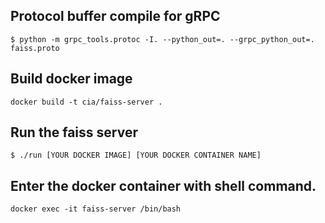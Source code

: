 
## Protocol buffer compile for gRPC
```
$ python -m grpc_tools.protoc -I. --python_out=. --grpc_python_out=. faiss.proto
```

## Build docker image
```
docker build -t cia/faiss-server .
```

## Run the faiss server
```
$ ./run [YOUR DOCKER IMAGE] [YOUR DOCKER CONTAINER NAME]
```

## Enter the docker container with shell command.
```
docker exec -it faiss-server /bin/bash
```